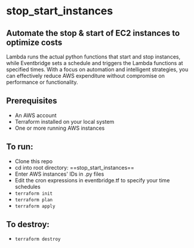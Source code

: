 # stop_start_instances  
## Automate the stop & start of EC2 instances to optimize costs    

Lambda runs the actual python functions that start and stop instances, while Eventbridge sets a schedule and triggers the Lambda functions at specified times. With a focus on automation and intelligent strategies, you can effectively reduce AWS expenditure without compromise on performance or functionality.

## Prerequisites
- An AWS account  
- Terraform installed on your local system  
- One or more running AWS instances  

## To run:  
- Clone this repo  
- cd into root directory: ==stop_start_instances==    
- Enter AWS instances' IDs in .py files  
- Edit the cron expressions in eventbridge.tf to specify your time schedules  
- ```terraform init```
- ```terraform plan```
- ```terraform apply```

## To destroy:  
- ```terraform destroy```